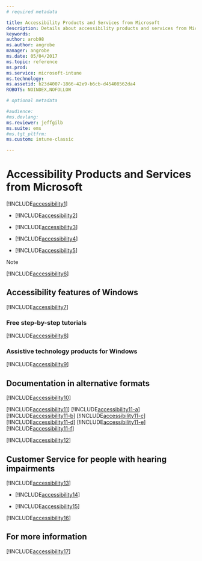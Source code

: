 ```yaml
---
# required metadata

title: Accessibility Products and Services from Microsoft 
description: Details about accessibility products and services from Microsoft.
keywords:
author: arob98
ms.author: angrobe
manager: angrobe
ms.date: 05/04/2017
ms.topic: reference
ms.prod:
ms.service: microsoft-intune
ms.technology:
ms.assetid: b23d4007-1866-42e9-b6cb-d45408562da4ROBOTS: NOINDEX,NOFOLLOW

# optional metadata

#audience:
#ms.devlang:
ms.reviewer: jeffgilb
ms.suite: ems
#ms.tgt_pltfrm:
ms.custom: intune-classic

---
```


# Accessibility Products and Services from Microsoft
[!INCLUDE[accessibility1](./includes/accessibility1_md.md)]

-   [!INCLUDE[accessibility2](./includes/accessibility2_md.md)]

-   [!INCLUDE[accessibility3](./includes/accessibility3_md.md)]

-   [!INCLUDE[accessibility4](./includes/accessibility4_md.md)]

-   [!INCLUDE[accessibility5](./includes/accessibility5_md.md)]

> [!NOTE]
> [!INCLUDE[accessibility6](./includes/accessibility6_md.md)]

## Accessibility features of Windows
[!INCLUDE[accessibility7](./includes/accessibility7_md.md)]

### Free step-by-step tutorials
[!INCLUDE[accessibility8](./includes/accessibility8_md.md)]

### Assistive technology products for Windows
[!INCLUDE[accessibility9](./includes/accessibility9_md.md)]

## Documentation in alternative formats
[!INCLUDE[accessibility10](./includes/accessibility10_md.md)]

[!INCLUDE[accessibility11](./includes/accessibility11_md.md)]
[!INCLUDE[accessibility11-a](./includes/accessibility11-a_md.md)]
[!INCLUDE[accessibility11-b](./includes/accessibility11-b_md.md)]
[!INCLUDE[accessibility11-c](./includes/accessibility11-c_md.md)]
[!INCLUDE[accessibility11-d](./includes/accessibility11-d_md.md)]
[!INCLUDE[accessibility11-e](./includes/accessibility11-e_md.md)]
[!INCLUDE[accessibility11-f](./includes/accessibility11-f_md.md)]

[!INCLUDE[accessibility12](./includes/accessibility12_md.md)]

## Customer Service for people with hearing impairments
[!INCLUDE[accessibility13](./includes/accessibility13_md.md)]

-   [!INCLUDE[accessibility14](./includes/accessibility14_md.md)]

-   [!INCLUDE[accessibility15](./includes/accessibility15_md.md)]

[!INCLUDE[accessibility16](./includes/accessibility16_md.md)]

## For more information
[!INCLUDE[accessibility17](./includes/accessibility17_md.md)]
